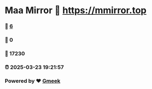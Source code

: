 # Maa Mirror :link: https://mmirror.top 
### :page_facing_up: [6](https://mmirror.top/tag.html) 
### :speech_balloon: 0 
### :hibiscus: 17230 
### :alarm_clock: 2025-03-23 19:21:57 
### Powered by :heart: [Gmeek](https://github.com/Meekdai/Gmeek)
